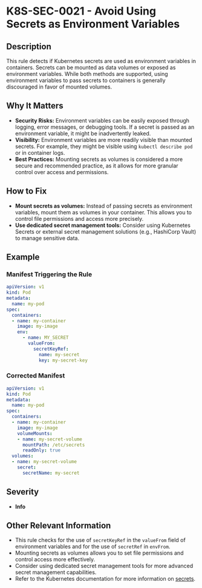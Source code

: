 # K8S-SEC-0021 - Avoid Using Secrets as Environment Variables

## Description

This rule detects if Kubernetes secrets are used as environment variables in containers. Secrets can be mounted as data volumes or exposed as environment variables.  While both methods are supported, using environment variables to pass secrets to containers is generally discouraged in favor of mounted volumes.

## Why It Matters

-   **Security Risks:** Environment variables can be easily exposed through logging, error messages, or debugging tools. If a secret is passed as an environment variable, it might be inadvertently leaked.
-   **Visibility:** Environment variables are more readily visible than mounted secrets. For example, they might be visible using `kubectl describe pod` or in container logs.
-   **Best Practices:** Mounting secrets as volumes is considered a more secure and recommended practice, as it allows for more granular control over access and permissions.

## How to Fix

-   **Mount secrets as volumes:** Instead of passing secrets as environment variables, mount them as volumes in your container. This allows you to control file permissions and access more precisely.
-   **Use dedicated secret management tools:** Consider using Kubernetes Secrets or external secret management solutions (e.g., HashiCorp Vault) to manage sensitive data.

## Example

### Manifest Triggering the Rule

```yaml
apiVersion: v1
kind: Pod
metadata:
  name: my-pod
spec:
  containers:
  - name: my-container
    image: my-image
    env:
      - name: MY_SECRET
        valueFrom:
          secretKeyRef:
            name: my-secret
            key: my-secret-key
```

### Corrected Manifest

```yaml
apiVersion: v1
kind: Pod
metadata:
  name: my-pod
spec:
  containers:
  - name: my-container
    image: my-image
    volumeMounts:
    - name: my-secret-volume
      mountPath: /etc/secrets
      readOnly: true
  volumes:
  - name: my-secret-volume
    secret:
      secretName: my-secret
```

## Severity

  - **Info**

## Other Relevant Information

-   This rule checks for the use of `secretKeyRef` in the `valueFrom` field of environment variables and for the use of `secretRef` in `envFrom`.
-   Mounting secrets as volumes allows you to set file permissions and control access more effectively.
-   Consider using dedicated secret management tools for more advanced secret management capabilities.
-   Refer to the Kubernetes documentation for more information on [secrets](https://kubernetes.io/docs/concepts/configuration/secret/).
